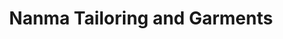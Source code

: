 ---
title: "Nanma Tailoring and Garments"
url: /kollam/nanma-tailoring-and-garments/
shop: tailor
---